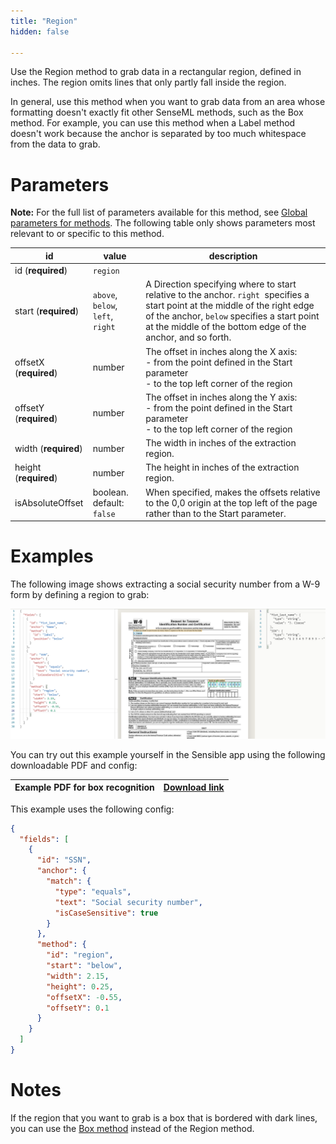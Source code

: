 ```yaml
---
title: "Region"
hidden: false

---
```


Use the Region method to grab data in a rectangular region, defined in inches. The region omits lines that only partly fall inside the region. 

In general, use this method when you want to grab data from an area whose formatting doesn't exactly fit other SenseML methods, such as the Box method. For example, you can use this method when a Label method doesn't work because the anchor is separated by too much whitespace from the data to grab.

Parameters
====

**Note:** For the full list of parameters available for this method, see [Global parameters for methods](doc:method-object#section-global-parameters-for-methods). The following table only shows parameters most relevant to or specific to this method.

| id                     | value                             | description                                                                                                                                                                                                                                 |
| ---------------------- | --------------------------------- | ------------------------------------------------------------------------------------------------------------------------------------------------------------------------------------------------------------------------------------------- |
| id (**required**)      | `region`                          |                                                                                                                                                                                                                                             |
| start (**required**)   | `above`, `below`, `left`, `right` | A Direction specifying where to start relative to the anchor. `right`  specifies a start point at the middle of the right edge of the anchor, `below` specifies a start point at the middle of the bottom edge of the anchor, and so forth. |
| offsetX (**required**) | number                            | The offset in inches along the X axis:<br/>- from the point defined in the Start parameter <br/>- to the top left corner of the region                                                                                                      |
| offsetY (**required**) | number                            | The offset in inches along the Y axis:<br/>- from the point defined in the Start parameter <br/>- to the top left corner of the region                                                                                                      |
| width (**required**)   | number                            | The width in inches of the extraction region.                                                                                                                                                                                               |
| height (**required**)  | number                            | The height in inches of the extraction region.                                                                                                                                                                                              |
| isAbsoluteOffset       | boolean. default: `false`         | When specified, makes the offsets relative to the 0,0 origin at the top left of the page rather than to the Start parameter.                                                                                                                |

Examples
====

The following image shows extracting a social security number from a W-9 form by defining a region to grab:

![](https://raw.githubusercontent.com/sensible-hq/sensible-docs/main/readme-sync/assets/v0/images/region_ssn.png)

You can try out this example yourself in the Sensible app using the following downloadable PDF and config:

| Example PDF for box recognition | [Download link](https://raw.githubusercontent.com/sensible-hq/sensible-docs/main/readme-sync/assets/v0/pdfs/example_box_recognition.pdf) |
| ------------------------------- | ---------------------------------------------------------------------------------------------------------------------------------------- |

This example uses the following config:

```json
{
  "fields": [
    {
      "id": "SSN",
      "anchor": {
        "match": {
          "type": "equals",
          "text": "Social security number",
          "isCaseSensitive": true
        }
      },
      "method": {
        "id": "region",
        "start": "below",
        "width": 2.15,
        "height": 0.25,
        "offsetX": -0.55,
        "offsetY": 0.1
      }
    }
  ]
}
```

Notes
===

If the region that you want to grab is a box that is bordered with dark lines, you can use the [Box method](doc:box) instead of the Region method.